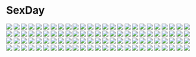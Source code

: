 # SexDay
![](https://konachan.com/image/b774f5a969e77bb37707f5d5525892db/Konachan.com%20-%2027379%20azumanga_daioh%20black%20kamineko.jpg)
![](https://konachan.com/image/1622852142a31f17c6272d2a37cdf9e0/Konachan.com%20-%20101433%20macross%20macross_frontier%20ranka_lee%20sheryl_nome%20yomoya.jpg)
![](https://konachan.com/image/8603cbbea725221e475047744060cb18/Konachan.com%20-%20101629%20komeiji_koishi%20komeiji_satori%20nekokotei%20touhou.jpg)
![](https://konachan.com/image/43f9b73b20e06f672b120637d06470f5/Konachan.com%20-%2055383%20dogs%3A_bullets_%26_carnage%20gun%20haine_rammsteiner%20miwa_shirow%20polychromatic%20red%20weapon.jpg)
![](https://konachan.com/jpeg/e3f18776471c84b2fda5dc5552b07ce3/Konachan.com%20-%20264584%20ass%20breasts%20dress%20fate_%28series%29%20glasses%20mash_kyrielight%20masturbation%20nopan%20pantyhose%20purple_eyes%20purple_hair%20sex%20short_hair%20uzuki_karasu.jpg)
![](https://konachan.com/jpeg/46d5c35f04115d4de621e56e189a6712/Konachan.com%20-%20182262%20august%20bekkankou%20bow%20daitoshokan_no_hitsujikai%20game_cg%20kneehighs%20long_hair%20panties%20school_uniform%20underwear.jpg)
![](https://konachan.com/image/b290927e6cd297349a6fb1b69f09667d/Konachan.com%20-%20307540%20blonde_hair%20blue_eyes%20choker%20close%20headband%20long_hair%20parody%20sailor_moon%20sailor_moon_%28character%29%20tsukino_usagi%20twintails%20yuu_%28higashi_no_penguin%29.jpg)
![](https://konachan.com/image/c2c43efac00b07c3fd69a4888c1064ec/Konachan.com%20-%20103316%20blue_eyes%20blue_hair%20brown_hair%20kaito%20leaves%20male%20meiko%20scarf%20school_uniform%20shirt%20short_hair%20silverwing%20skirt%20vocaloid%20watermark.jpg)
![](https://konachan.com/image/12aaa3f0deb4c4f05fcc860fa936312f/Konachan.com%20-%206332%20nagasarete_airantou%20tagme.jpg)
![](https://konachan.com/image/ae946e9650d8609077908e59cea95af7/Konachan.com%20-%2097863%20mahou_shoujo_madoka_magica%20sakura_kyouko%20tagme%20vector.jpg)
![](https://konachan.com/jpeg/640f240109221421dddd7edb5e0870b4/Konachan.com%20-%20267820%20game_cg%20hanyuuin_yuzuha%20long_hair%20night%20pink_eyes%20rhapsodic_holiday%20tagme_%28artist%29.jpg)
![](https://konachan.com/jpeg/cc10ac3bcdbf23fb3bdb60efe490ad5b/Konachan.com%20-%20303039%20blue_hair%20bow%20butterfly%20clouds%20ei_%28tndusdldu%29%20gloves%20green_eyes%20hatsune_miku%20microphone%20skirt%20sky%20thighhighs%20twintails%20vocaloid.jpg)
![](https://konachan.com/image/a10bdc8578393fc3e69ac05c721c0ba3/Konachan.com%20-%20247253%20aqua_eyes%20green_hair%20hatsune_miku%20long_hair%20suna_no_wakusei_%28vocaloid%29%20sunglasses%20twintails%20ume_neko_%28otaku-nyanko%29%20vocaloid.jpg)
![](https://konachan.com/image/ad8c6565f7c0fa2a9133d18465916851/Konachan.com%20-%20185370%20choker%20purple_eyes%20purple_hair%20sailor_moon%20sailor_saturn%20shino_%28syllable%29%20tears%20tomoe_hotaru.jpg)
![](https://konachan.com/jpeg/1d0b4cac3417d302852e37fa905ceaf6/Konachan.com%20-%20170151%20animal_ears%20bell%20blonde_hair%20blue_eyes%20blush%20close%20long_hair%20original%20school_uniform%20tie%20yamucha.jpg)
![](https://konachan.com/image/2e9e18bbb94019fcf798309f998397b2/Konachan.com%20-%20294947%20barefoot%20beach%20bikini%20blonde_hair%20blue_eyes%20breasts%20fate_grand_order%20fate_%28series%29%20hat%20navel%20shikei%20short_hair%20swimsuit%20water%20wristwear.jpg)
![](https://konachan.com/jpeg/b8430ba5640ef19ad47ad71a1ebac45f/Konachan.com%20-%20244623%20araragi_karen%20bakemonogatari%20black_hair%20close%20gray_eyes%20long_hair%20monogatari_%28series%29%20nisemonogatari%20ponytail%20vector.jpg)
![](https://konachan.com/image/d73973cedd142b476e5bd7490850c660/Konachan.com%20-%20162212%20barefoot%20bikini%20dress%20gradient%20guitar%20horns%20instrument%20loli%20original%20reflection%20rulu%20saru%20scythe%20stockings%20swimsuit%20tail%20twintails%20weapon%20wings.jpg)
![](https://konachan.com/jpeg/ed87197d4e898b3df2feff4d37257c23/Konachan.com%20-%20283684%20aisha_%28elsword%29%20elsword%20eve_%28elsword%29%20laby_%28elsword%29%20lium%20lu_%28elsword%29%20microphone.jpg)
![](https://konachan.com/image/3265d879feba1a316aaaab660b9616a2/Konachan.com%20-%20176665%20black_eyes%20black_hair%20blood%20boots%20light%20mikasa_ackerman%20scarf%20shingeki_no_kyojin%20third-party_edit%20weapon%20white.jpg)
![](https://konachan.com/jpeg/e841c1c33f6befc059a92811ddf9ea8c/Konachan.com%20-%20178911%20anus%20ass%20blush%20breasts%20brown_hair%20nipples%20no_bra%20panties%20pussy%20red_eyes%20short_hair%20skirt%20takiteru%20tears%20thighhighs%20touhou%20uncensored%20underwear.jpg)
![](https://konachan.com/jpeg/f6f53f4fb4960867d24cf26930132093/Konachan.com%20-%2032243%20blue%20dark%20kitsu_chiri%20sayonara_zetsubou_sensei%20vector.jpg)
![](https://konachan.com/image/8120a5fa4d15196c7bd935c270d23232/Konachan.com%20-%20150594%20chibi%20jpeg_artifacts%20tagme.jpg)
![](https://konachan.com/image/2760117202b34e6fc6d8fce0c3cabf59/Konachan.com%20-%205496%20dizzy%20guilty_gear%20kenix%20wings.jpg)
![](https://konachan.com/jpeg/d40973600fe63dde8c0e7e60dec3865d/Konachan.com%20-%2015580%20all_male%20dualscreen%20jin%20long_hair%20male%20mugen%20ponytail%20samurai_champloo%20short_hair%20silhouette%20sword%20vector%20weapon.jpg)
![](https://konachan.com/image/c8a5f2370868e5afe8c77156c31b1229/Konachan.com%20-%20183771%20all_male%20animal_ears%20barefoot%20bed%20bell%20blonde_hair%20blue_eyes%20blush%20cake%20catboy%20collar%20food%20fruit%20male%20shirt%20short_hair%20strawberry%20tail%20uutan%20vocaloid.jpg)
![](https://konachan.com/image/35d2fd46546e339d38d9099d3aff10fb/Konachan.com%20-%20172007%20bleach%20brown_eyes%20brown_hair%20gun%20headphones%20kumo_mitsumi%20original%20ribbons%20signed%20tie%20twintails%20weapon%20xilveroxas.jpg)
![](https://konachan.com/jpeg/79fb155c077ceda64efa4449d470ed73/Konachan.com%20-%2050139%20kara_no_kyoukai%20ryougi_shiki.jpg)
![](https://konachan.com/image/08642c7a955ee6b79e731abe7b2975eb/Konachan.com%20-%20204859%20blue_eyes%20blush%20braids%20breasts%20brown_eyes%20brown_hair%20cleavage%20dress%20gray_hair%20hat%20long_hair%20maid%20red_eyes%20short_hair%20tail%20touhou%20white%20wolfgirl.jpg)
![](https://konachan.com/image/12c2af3de74671bfee1cdd88614fa7db/Konachan.com%20-%2032538%20bicolored_eyes%20black_hair%20flowers%20mayumi_thyme%20nishimata_aoi%20school_uniform%20shuffle%20sunflower%20thighhighs.jpg)
![](https://konachan.com/image/9f624c04cf10341eec9108b41d4dd3d2/Konachan.com%20-%2059942%20hatsune_miku%20kurohara_yuu%20vocaloid%20world_is_mine_%28vocaloid%29.jpg)
![](https://konachan.com/image/64d430ce84420cdf14c10c98a0ff010b/Konachan.com%20-%2016222%20wiz_anniversary.jpg)
![](https://konachan.com/jpeg/f36e699a0734e444f4d456612761d461/Konachan.com%20-%20280966%20blush%20breasts%20brown_hair%20footjob%20janong%20megumin%20navel%20nipples%20nude%20penis%20pussy%20red_eyes%20spread_legs%20spread_pussy%20thighhighs%20uncensored.jpg)
![](https://konachan.com/image/ba87b2e715862850a228d54cc05c7e87/Konachan.com%20-%2064518%20black_hair%20bow%20dress%20gayarou%20hat%20leaves%20long_hair%20makino_nanami%20red_eyes%20suigetsu%20tree.jpg)
![](https://konachan.com/jpeg/81ccdf4ebcc7a5b2303e0ed104ea9245/Konachan.com%20-%20295205%20black_hair%20blue%20choker%20dress%20green_eyes%20mary_%28pokemon%29%20pisu%20pokemon%20twintails.jpg)
![](https://konachan.com/jpeg/b483e45726bda1ad607aa930ee6a8718/Konachan.com%20-%2093486%20beach%20bikini%20blonde_hair%20breasts%20cleavage%20game_cg%20green_eyes%20hatsukoi_sacrament%20nagumo_misaki%20purple_software%20swimsuit%20tagme%20tagme_%28artist%29.jpg)
![](https://konachan.com/image/19d6c753a1f570a6e831358a4452bb9e/Konachan.com%20-%20145022%20bath%20bathtub%20brown_hair%20muku%20nude%20original%20rubber_duck.jpg)
![](https://konachan.com/image/24d1a6da9e56fe58642fb509d714f847/Konachan.com%20-%2070855%20aliasing%20kagamine_len%20kagamine_rin%20male%20vocaloid.jpg)
![](https://konachan.com/jpeg/72c318fc7117b98a5a8803a7f9dc1985/Konachan.com%20-%20240984%20blue_eyes%20boots%20bow%20breasts%20brown_hair%20building%20city%20dress%20gloves%20green_eyes%20honda_mio%20idolmaster%20long_hair%20microphone%20navel%20skirt%20snow%20tree.jpg)
![](https://konachan.com/image/b18d4871640434de833e8c1ce9910292/Konachan.com%20-%20122909%20black_hair%20blue_eyes%20kotone_keiko%20long_hair%20mosaic_roll_%28vocaloid%29%20original%20tie%20utau%20yellow_eyes.jpg)
![](https://konachan.com/jpeg/dd371688d946a6490c03aabfae6055c8/Konachan.com%20-%20139538%20game_cg%20hatsukoi_1_1%20tsukishima_kyou.jpg)
![](https://konachan.com/image/96c718cb7031454b29517dda8c41a3fa/Konachan.com%20-%20282952%20blonde_hair%20blush%20bow%20cherry_blossoms%20fang%20flandre_scarlet%20flowers%20hat%20petals%20red_eyes%20ruhika%20short_hair%20skirt%20touhou%20vampire%20wings.jpg)
![](https://konachan.com/jpeg/82b98ff5c666ee310947c8c0a61069cf/Konachan.com%20-%20205568%20ass%20bikini%20blue_eyes%20breasts%20brown_eyes%20brown_hair%20cleavage%20drink%20flowers%20gray_hair%20green_eyes%20long_hair%20navel%20original%20shorts%20swimsuit%20wink%20wristwear.jpg)
![](https://konachan.com/image/21639c9fe9abb8b6b7968853268514b9/Konachan.com%20-%20152466%20ayanami_rei%20blue_hair%20dress%20lin%2B%20mecha%20neon_genesis_evangelion%20red_eyes%20signed%20sword%20weapon.jpg)
![](https://konachan.com/image/b33e488eb5512cbbc338c659367acfc9/Konachan.com%20-%20224080%20bass%20bikini%20blush%20breasts%20bubbles%20clouds%20drums%20green_eyes%20guitar%20hoodie%20izumi_sai%20long_hair%20pink_hair%20shorts%20sky%20sonico%20swimsuit%20thighhighs%20water.jpg)
![](https://konachan.com/image/c2c6c33ca06dc03377adc74e131dbd0d/Konachan.com%20-%20186266%20blonde_hair%20blue_eyes%20bra%20dragon_quest%20headband%20long_hair%20masayan_%28minor-ms%29%20mireyu%20navel%20panties%20underwear.jpg)
![](https://konachan.com/image/8acdf16b549e1024d7e78e7161d397ad/Konachan.com%20-%20161541%20all_male%20blue_eyes%20blue_hair%20brown_eyes%20glasses%20jyu%20k_%28anime%29%20male%20munakata_reishi%20red_hair%20suou_mikoto_%28k%29%20sword%20weapon.jpg)
![](https://konachan.com/jpeg/e63de0c8166c3a1fc4cd9d167740ec82/Konachan.com%20-%20161494%20amou_mikage%20breast_grab%20game_cg%20kikurage%20panties%20pantyhose%20purple_eyes%20purple_hair%20purple_software%20school_uniform%20shiawase_kazokubu%20underwear.jpg)
![](https://konachan.com/image/4827bc87cf1f99b1cfe8c59a4b71c959/Konachan.com%20-%20276851%20bikini%20bow%20breasts%20cum%20fate_grand_order%20fate_%28series%29%20mash_kyrielight%20nipples%20purple_eyes%20purple_hair%20short_hair%20swimsuit%20tears%20zucchini.jpg)
![](https://konachan.com/image/b42a77142ec35e9ce00e98f36a57fa88/Konachan.com%20-%20280747%202girls%20aliasing%20amxysheep%20ass%20breasts%20cleavage%20dress%20fang%20garter%20green_hair%20gun%20headband%20headphones%20kizuna_ai%20long_hair%20shorts%20twintails%20weapon.jpg)
![](https://konachan.com/image/ea58b7377709cb609884649176a34926/Konachan.com%20-%20154309%20black_eyes%20blue_hair%20breasts%20chinese_clothes%20cleavage%20food%20hatsune_miku%20long_hair%20megurine_luka%20pink_hair%20teddy_yang%20twintails%20vocaloid.jpg)
![](https://konachan.com/jpeg/cf9f16e21b3d6d0289edeb556b6b3f5e/Konachan.com%20-%20226576%20aqua_eyes%20astronauts%20bikini%20blue_hair%20blush%20breasts%20furukawa_mai%20game_cg%20long_hair%20navel%20nipples%20pussy_juice%20rozea%20shirt_lift%20swimsuit.jpg)
![](https://konachan.com/image/5d10681984cc311bad26c266855be64e/Konachan.com%20-%20103519%20blue_eyes%20blue_hair%20denpa_onna_to_seishun_otoko%20etou_%28cherry7%29%20touwa_erio%20white.jpg)
![](https://konachan.com/jpeg/edac9a1fb4bd45f6eb2a08c90573b993/Konachan.com%20-%20155222%20cafe_sourire%20cuffs_%28studio%29%20eretto%20flowers%20green_eyes%20mizushima_kasumi%20mizushima_serika%20pink_hair%20teddy_bear.jpg)
![](https://konachan.com/image/1d1ca9b8c2151e9f9f1dea9e952fa416/Konachan.com%20-%20154658%20breasts%20censored%20gray_hair%20izayoi_sakuya%20maid%20momio%20nipples%20panties%20penis%20red_eyes%20thighhighs%20touhou%20underwear.jpg)
![](https://konachan.com/image/b9a9a91bc827be99061238b7954241dc/Konachan.com%20-%20149902%202girls%20blush%20hatsune_miku%20lari%20long_hair%20megurine_luka%20shoujo_ai%20vocaloid.jpg)
![](https://konachan.com/image/58f87852a23145b7973f574b3d6b9675/Konachan.com%20-%208173%202girls%20aquaplus%20bikini%20breasts%20komaki_manaka%20leaf%20swimsuit%20to_heart%20to_heart_2%20tonami_yuma%20wet.jpg)
![](https://konachan.com/image/1ec15eb9d1cf0c152ecd0bd3852cf9b1/Konachan.com%20-%20119455%20ekuesu%20hatsune_miku%20vocaloid.jpg)
![](https://konachan.com/jpeg/ba1bede8051d8f8f01b66687c0e4007d/Konachan.com%20-%20271626%202girls%20aqua_eyes%20blue_hair%20braids%20brown_hair%20dress%20hoto_cocoa%20kafuu_chino%20loli%20long_hair%20pink%20pink_eyes%20rin_%28fuwarin%29%20summer_dress%20twintails.jpg)
![](https://konachan.com/jpeg/dc94748e05bc4887737f5c0f842b4bd7/Konachan.com%20-%20168524%20blonde_hair%20bow%20brown_eyes%20game_cg%20misato_minori%20panties%20saimin_enbu%20sayori%20school_uniform%20short_hair%20skirt%20thighhighs%20twintails%20underwear.jpg)
![](https://konachan.com/jpeg/000d7bcd3f0292df94904bb007715273/Konachan.com%20-%20192776%20bed%20blush%20breast_grab%20breasts%20censored%20chiyoda_momoka%20cube%20cum%20game_cg%20kantoku%20koi_suru_kanojo_no_bukiyou_na_butai%20nipples%20nude%20penis%20pussy%20sex%20wet.jpg)
![](https://konachan.com/image/b8481ab53268c49bf083647f3c7b85ac/Konachan.com%20-%20150127%202girls%20demon%20doll%20flandre_scarlet%20hong_meiling%20izayoi_sakuya%20koakuma%20loli%20maid%20patchouli_knowledge%20project.c.k.%20remilia_scarlet%20skull%20touhou%20vampire.jpg)
![](https://konachan.com/image/4d70080ccd0cf0aaae59ed9be10c790a/Konachan.com%20-%20170298%20bikini%20blonde_hair%20blue_eyes%20blush%20bow%20breasts%20brown_hair%20cleavage%20da_capo_ii%20food%20long_hair%20navel%20popsicle%20red_eyes%20short_hair%20swimsuit%20white.jpg)
![](https://konachan.com/jpeg/a563ac09290919272818cafb4e43e450/Konachan.com%20-%20206798%20armor%20blonde_hair%20dark_angel_olivia%20elbow_gloves%20eruthika%20gloves%20headdress%20horns%20moon%20shingeki_no_bahamut%20skirt%20sunset%20sword%20thighhighs%20weapon%20wings.jpg)
![](https://konachan.com/image/ab1c9b5433b6a2486459a6379dd36927/Konachan.com%20-%20249949%20bell%20fcc%20flowers%20hiiragi_mahiru%20japanese_clothes%20long_hair%20miko%20owari_no_seraph%20petals%20purple_hair%20red_eyes%20sword%20weapon.jpg)
![](https://konachan.com/jpeg/2299712cb1a62d232cbab76a400e2027/Konachan.com%20-%20203372%20bed%20bikini%20blonde_hair%20blush%20bra%20brown_eyes%20cosmic_break%20dress%20long_hair%20original%20panties%20purple_eyes%20swimsuit%20tagme%20tiffy%20underwear%20white_hair%20yuri.jpg)
![](https://konachan.com/image/ea0b9f2b24093858f23a8c7d4ad89f96/Konachan.com%20-%20117560%20persona%20persona_4.jpg)
![](https://konachan.com/image/ceab141be3ea2754790fee12fe4c8710/Konachan.com%20-%20297658%20animal_ears%20food%20mousegirl%20original%20reoen%20scarf%20torii.jpg)
![](https://konachan.com/jpeg/d1903bfd5fbb963194c77db4b21468d3/Konachan.com%20-%20104325%20black_hair%20blue_eyes%20blue_hair%20blush%20boots%20hat%20long_hair%20pantyhose%20pink_eyes%20pink_hair%20purple_eyes%20ribbons%20short_hair%20thighhighs%20tomoe_mami%20twintails.jpg)
![](https://konachan.com/image/9efbfb4e7a565484ea32e3922bd5933f/Konachan.com%20-%2077903%20aqua_eyes%20aqua_hair%20hatsune_miku%20jpeg_artifacts%20moetan%20twintails%20vocaloid.jpg)
![](https://konachan.com/image/57107841d131ceca7765f754ec16f32c/Konachan.com%20-%2083473%20artoria_pendragon_%28all%29%20ass%20blonde_hair%20clouds%20fate_%28series%29%20fate_stay_night%20saber%20short_hair%20sky%20swimsuit%20uraomote%20water.jpg)
![](https://konachan.com/image/5ca55cdefeeddccbb0bdc61111dfb5d1/Konachan.com%20-%20115522%20blush%20brown_eyes%20brown_hair%20ilolamai%20long_hair%20navel%20nopan%20panties%20panty_pull%20school_uniform%20tagme%20underwear.jpg)
![](https://konachan.com/jpeg/f214372f12f2701afcd4c7235df27448/Konachan.com%20-%20300425%20apron%20aqua_eyes%20blood%20chainsaw%20long_hair%20nijisanji%20pink_hair%20shirt%20white%20yuki_maccha_%28yukimattya10%29%20yuuhi_riri.jpg)
![](https://konachan.com/jpeg/5002f6452971566f9db4bdee40c6e591/Konachan.com%20-%20182198%20blonde_hair%20bloomers%20bow%20brown_eyes%20cosplay%20cyan%20headdress%20isuzu%20japanese_clothes%20kirisame_marisa%20long_hair%20miko%20touhou%20wristwear.jpg)
![](https://konachan.com/image/c28bebb49931c26ebe11909a7c5b56c4/Konachan.com%20-%20243971%20ame_sagari%20combat_vehicle%20girls_und_panzer%20katyusha.jpg)
![](https://konachan.com/jpeg/19855d6262eb3ee25cc4d643f29c8b4d/Konachan.com%20-%20189098%20brown_hair%20game_cg%20lucie%20minami_juujisei_renka%20naraoka_mitsuki%20school_uniform%20skirt%20studio_ryokucha.jpg)
![](https://konachan.com/jpeg/d878b65fd874ce8e20a1ff21349ca55b/Konachan.com%20-%20252630%20anal%20blush%20braids%20breasts%20censored%20collar%20fellatio%20gloves%20group%20handjob%20long_hair%20male%20nipples%20no_bra%20nopan%20penis%20ponytail%20pussy%20rebe11%20sex%20wink.jpg)
![](https://konachan.com/image/7f63b2b1b5a4c41aa9dc1f7340c37698/Konachan.com%20-%20248764%20anonamos%20building%20nobody%20original%20scenic%20shade%20tree.jpg)
![](https://konachan.com/image/3d4fe12b4b28ff9cf2b5989306bda6cc/Konachan.com%20-%20231736%20jinx_%28league_of_legends%29%20league_of_legends%20ling_%28vivianling%29.jpg)
![](https://konachan.com/image/720cb66f750e733f531cbb2cd473cb9f/Konachan.com%20-%2090213%20green_hair%20headphones%20hibino_hibiki%20katsuragi_chikagi%20orange_hair%20tagme%20twintails%20type-moon.jpg)
![](https://konachan.com/image/bdd033bdda244932413c2beaf2e6c2c0/Konachan.com%20-%2019209%20tagme.jpg)
![](https://konachan.com/image/e6cdb621ab0512db56d1687353c5c644/Konachan.com%20-%20101635%20blonde_hair%20flandre_scarlet%20microphone%20nekokotei%20red_eyes%20thighhighs%20tie%20touhou%20vampire.jpg)
![](https://konachan.com/image/f8ef9befec4c02d8495a28e0f56b3465/Konachan.com%20-%2080657%20black_rock_shooter%20chain%20gun%20kuroi_mato%20weapon%20white.jpg)
![](https://konachan.com/image/ac3b39713d66a9f12e3f0decd17e067b/Konachan.com%20-%20257349%20anal%20anus%20ass%20blue_eyes%20blush%20bow%20breasts%20censored%20dark_skin%20fingering%20gray_hair%20green_eyes%20group%20harem%20long_hair%20nipples%20nude%20pussy%20sex%20tail.jpg)
![](https://konachan.com/image/d191583e0d4ff25344af7b4b52c46f89/Konachan.com%20-%2075238%20mitsumi_arenest_towako%20niiduma_kapriccho%21.jpg)
![](https://konachan.com/image/fe2dc3670179c68d023a34c0335dfa8a/Konachan.com%20-%2044644%20macross%20macross_frontier%20sheryl_nome.jpg)
![](https://konachan.com/image/31704a2029e6ab0c93495a171a0545a7/Konachan.com%20-%20145280%202girls%20ayano_keiko%20brown_hair%20suzu_no%20sword_art_online%20yuuki_asuna.jpg)
![](https://konachan.com/jpeg/65af3aa330845a13a528d4ed1fbb768b/Konachan.com%20-%20158935%20blue_hair%20breasts%20censored%20game_cg%20himuro_rikka%20koutaro%20nipples%20panties%20panty_pull%20sex%20shirt_lift%20thighhighs%20tropical_kiss%20twinkle%20underwear.jpg)
![](https://konachan.com/image/f549b6c89f7e3ad0a0f782e5941f372b/Konachan.com%20-%20272716%20aqua_eyes%20capura_lin%20grand_chase%20halloween%20loli%20male%20pink_eyes%20pumpkin%20purple_hair%20tagme_%28character%29%20white_hair.jpg)
![](https://konachan.com/jpeg/794a79b018b82d105aa2cad0a38993f9/Konachan.com%20-%20191985%20anthropomorphism%20blonde_hair%20brown_eyes%20dark_skin%20gym_uniform%20kantai_collection%20long_hair%20male%20rensouhou-chan%20shorts%20socks%20sport%20usain_bolt%20yan_wan.jpg)
![](https://konachan.com/jpeg/befa1de1992af89cf1bd4a8437fa5d83/Konachan.com%20-%20119168%20blue_eyes%20game_cg%20long_hair%20nishimata_aoi%20pantyhose%20red_hair%20sekai_seifuku_kanojo%20world_wide_love%20yamino_yumeko.jpg)
![](https://konachan.com/jpeg/c25ce8498d8b7c02f5db9fa6a6833ced/Konachan.com%20-%20134961%20close%20guilty_crown%20pink_hair%20red_eyes%20vector%20yuzuriha_inori.jpg)
![](https://konachan.com/jpeg/ada854e02cc75d7703fc61126cdfb0be/Konachan.com%20-%20251861%20animal_ears%20blindfold%20breasts%20cleavage%20dress%20gloves%20headband%20nier%20panties%20purple%20short_hair%20signed%20stockings%20thighhighs%20underwear%20weshica%20white_hair.jpg)
![](https://konachan.com/image/a000bf5d18b87c5a2dd2ea3ca0146f92/Konachan.com%20-%2011942%20bondage%20chain%20fate_%28series%29%20fate_stay_night%20long_hair%20pink_eyes%20pink_hair%20rider%20thighhighs.jpg)
![](https://konachan.com/jpeg/ed4f4aa141290d6baa99bea34242ce1b/Konachan.com%20-%20246336%20anal%20anus%20ass%20bed%20blue_eyes%20boots%20brown_hair%20hewsack%20long_hair%20makise_kurisu%20pantyhose%20penis%20pussy%20sex%20shorts%20steins%3Bgate%20uncensored.jpg)
![](https://konachan.com/jpeg/ad429f484fd8a2109a0167be8dd74168/Konachan.com%20-%20124577%20original%20red_hair%20swimsuit%20tagme%20tennouji_mamichi.jpg)
![](https://konachan.com/jpeg/bc721c37132c6b68e7a4b299b634392e/Konachan.com%20-%20117090%202girls%20black_hair%20blush%20breast_grab%20breasts%20c%3Adrive%20censored%20game_cg%20kazamidori%20kotowari%20long_hair%20nipples%20nude%20thighhighs%20yuigahama_yuki.jpg)
![](https://konachan.com/image/130cb8f26b0253dad14af9b4be10f165/Konachan.com%20-%2067606%20kuran_kaname%20vampire_knight%20yuuki_cross.jpg)
![](https://konachan.com/jpeg/903af20017c2e97ba079054dca984e20/Konachan.com%20-%20205045%20animal_ears%20barefoot%20blush%20bunny_ears%20bunnygirl%20fingering%20group%20hat%20inaba_tewi%20kiss%20nude%20pussy_juice%20tail%20touhou%20wet%20yagokoro_eirin%20yuri.jpg)
![](https://konachan.com/image/2b47288aa16cdbbe0f459608e1c5d692/Konachan.com%20-%20206591%20aqua_eyes%20aqua_hair%20hatsune_miku%20kei_%28artist%29%20project_diva%20thighhighs%20twintails%20vocaloid.jpg)
